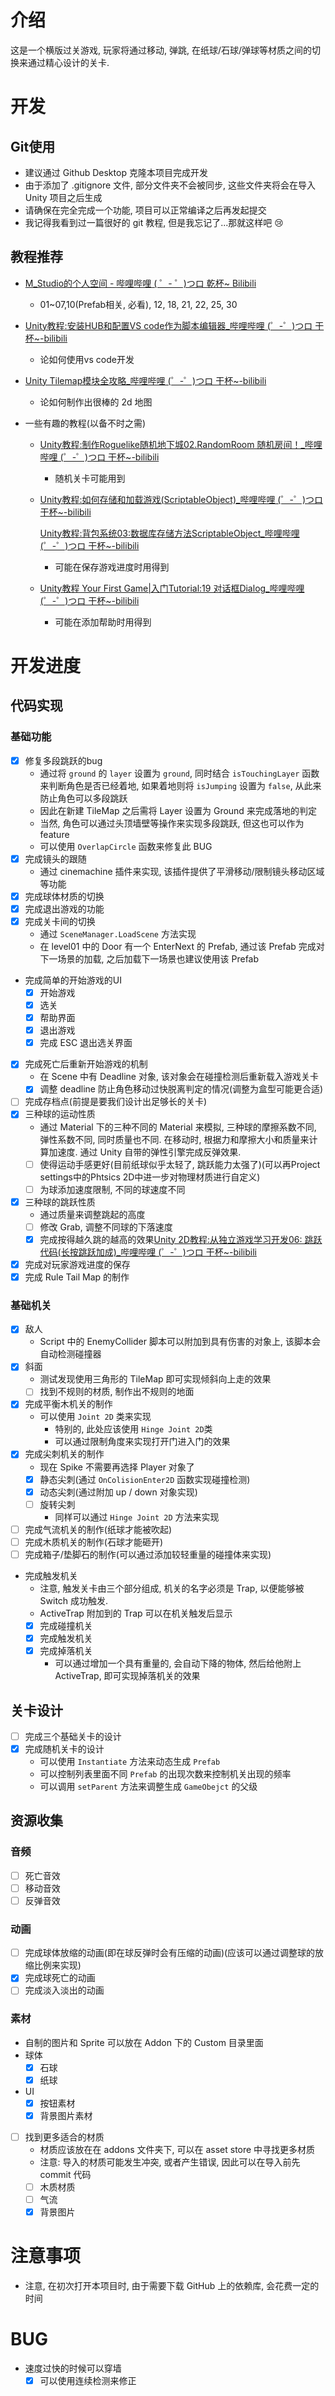 # 介绍

这是一个横版过关游戏, 玩家将通过移动, 弹跳, 在纸球/石球/弹球等材质之间的切换来通过精心设计的关卡.

# 开发

## Git使用

- 建议通过 Github Desktop 克隆本项目完成开发
- 由于添加了 .gitignore 文件, 部分文件夹不会被同步, 这些文件夹将会在导入 Unity 项目之后生成
- 请确保在完全完成一个功能, 项目可以正常编译之后再发起提交
- 我记得我看到过一篇很好的 git 教程, 但是我忘记了...那就这样吧 :cry:

## 教程推荐

- [M_Studio的个人空间 - 哔哩哔哩 ( ゜- ゜)つロ 乾杯~ Bilibili](https://space.bilibili.com/370283072/channel/detail?cid=85776)

  - 01~07,10(Prefab相关, 必看), 12, 18, 21, 22, 25, 30

- [Unity教程:安装HUB和配置VS code作为脚本编辑器_哔哩哔哩 (゜-゜)つロ 干杯~-bilibili](https://www.bilibili.com/video/BV19741167zU)

  - 论如何使用vs code开发

- [Unity Tilemap模块全攻略_哔哩哔哩 (゜-゜)つロ 干杯~-bilibili](https://www.bilibili.com/video/BV1Mb411H7iV)

  - 论如何制作出很棒的 2d 地图

- 一些有趣的教程(以备不时之需)

  - [Unity教程:制作Roguelike随机地下城02.RandomRoom 随机房间！_哔哩哔哩 (゜-゜)つロ 干杯~-bilibili](https://www.bilibili.com/video/BV197411B7Ne)

    - 随机关卡可能用到

  - [Unity教程:如何存储和加载游戏(ScriptableObject)_哔哩哔哩 (゜-゜)つロ 干杯~-bilibili](https://www.bilibili.com/video/BV1CJ41157DR)

    [Unity教程:背包系统03:数据库存储方法ScriptableObject_哔哩哔哩 (゜-゜)つロ 干杯~-bilibili](https://www.bilibili.com/video/BV1LJ411X78s)

    - 可能在保存游戏进度时用得到

  - [Unity教程 Your First Game|入门Tutorial:19 对话框Dialog_哔哩哔哩 (゜-゜)つロ 干杯~-bilibili](https://www.bilibili.com/video/BV1b4411y7yq)

    - 可能在添加帮助时用得到

# 开发进度
## 代码实现
### 基础功能

- [x] 修复多段跳跃的bug
  - 通过将 `ground` 的 `layer` 设置为 `ground`, 同时结合 `isTouchingLayer` 函数来判断角色是否已经着地, 如果着地则将 `isJumping` 设置为 `false`, 从此来防止角色可以多段跳跃
  - 因此在新建 TileMap 之后需将 Layer 设置为 Ground 来完成落地的判定
  - 当然, 角色可以通过头顶墙壁等操作来实现多段跳跃, 但这也可以作为 feature
  - 可以使用 `OverlapCircle` 函数来修复此 BUG
- [x] 完成镜头的跟随
  - 通过 cinemachine 插件来实现, 该插件提供了平滑移动/限制镜头移动区域等功能
- [x] 完成球体材质的切换
- [x] 完成退出游戏的功能
- [x] 完成关卡间的切换
  - 通过 `SceneManager.LoadScene` 方法实现
  - 在 level01 中的 Door 有一个 EnterNext 的 Prefab, 通过该 Prefab 完成对下一场景的加载, 之后加载下一场景也建议使用该 Prefab
- 完成简单的开始游戏的UI
  - [x] 开始游戏
  - [x] 选关
  - [x] 帮助界面
  - [x] 退出游戏
  - [x] 完成 ESC 退出选关界面
- [x] 完成死亡后重新开始游戏的机制
  - 在 Scene 中有 Deadline 对象, 该对象会在碰撞检测后重新载入游戏关卡
  - [x] 调整 deadline 防止角色移动过快脱离判定的情况(调整为盒型可能更合适)
- [ ] 完成存档点(前提是要我们设计出足够长的关卡)
- [x] 三种球的运动性质
  - 通过 Material 下的三种不同的 Material 来模拟, 三种球的摩擦系数不同, 弹性系数不同, 同时质量也不同. 在移动时, 根据力和摩擦大小和质量来计算加速度. 通过 Unity 自带的弹性引擎完成反弹效果.
  - [ ] 使得运动手感更好(目前纸球似乎太轻了, 跳跃能力太强了)(可以再Project settings中的Phtsics 2D中进一步对物理材质进行自定义)
  - [ ] 为球添加速度限制, 不同的球速度不同
- [x] 三种球的跳跃性质
  - 通过质量来调整跳起的高度
  - [ ] 修改 Grab, 调整不同球的下落速度
  - [x] 完成按得越久跳的越高的效果[Unity 2D教程:从独立游戏学习开发06: 跳跃代码(长按跳跃加成)_哔哩哔哩 (゜-゜)つロ 干杯~-bilibili](https://www.bilibili.com/video/BV12E411C7cb)
- [x] 完成对玩家游戏进度的保存
- [x] 完成 Rule Tail Map 的制作

### 基础机关
- [x] 敌人
  - Script 中的 EnemyCollider 脚本可以附加到具有伤害的对象上, 该脚本会自动检测碰撞器
- [x] 斜面
  - 测试发现使用三角形的 TileMap 即可实现倾斜向上走的效果
  - [ ] 找到不规则的材质, 制作出不规则的地面
- [x] 完成平衡木机关的制作
  - 可以使用 `Joint 2D` 类来实现
    - 特别的, 此处应该使用 `Hinge Joint 2D`类
    - 可以通过限制角度来实现打开门进入门的效果
- [x] 完成尖刺机关的制作
  - 现在 Spike 不需要再选择 Player 对象了
  - [x] 静态尖刺(通过 `OnColisionEnter2D` 函数实现碰撞检测)
  - [x] 动态尖刺(通过附加 up / down 对象实现)
  - [ ] 旋转尖刺
    - 同样可以通过 `Hinge Joint 2D` 方法来实现
- [ ] 完成气流机关的制作(纸球才能被吹起)
- [ ] 完成木质机关的制作(石球才能砸开)
- [ ] 完成箱子/垫脚石的制作(可以通过添加较轻重量的碰撞体来实现)
- 完成触发机关
  - 注意, 触发关卡由三个部分组成, 机关的名字必须是 Trap, 以便能够被 Switch 成功触发.
  - ActiveTrap 附加到的 Trap 可以在机关触发后显示
  - [x] 完成碰撞机关
  - [x] 完成触发机关
  - [x] 完成掉落机关
    - 可以通过增加一个具有重量的, 会自动下降的物体, 然后给他附上 ActiveTrap, 即可实现掉落机关的效果

## 关卡设计

- [ ] 完成三个基础关卡的设计
- [x] 完成随机关卡的设计
  - 可以使用 `Instantiate` 方法来动态生成 `Prefab`
  - 可以控制列表里面不同 `Prefab` 的出现次数来控制机关出现的频率
  - 可以调用 `setParent` 方法来调整生成 `GameObejct` 的父级

## 资源收集

### 音频

- [ ] 死亡音效
- [ ] 移动音效
- [ ] 反弹音效

### 动画

- [ ] 完成球体放缩的动画(即在球反弹时会有压缩的动画)(应该可以通过调整球的放缩比例来实现)
- [x] 完成球死亡的动画
- [ ] 完成淡入淡出的动画
### 素材
- 自制的图片和 Sprite 可以放在 Addon 下的 Custom 目录里面
- 球体
  - [x] 石球
  - [x] 纸球
- UI
  - [x] 按钮素材
  - [x] 背景图片素材
- [ ] 找到更多适合的材质
  - 材质应该放在在 addons 文件夹下, 可以在 asset store 中寻找更多材质
  - 注意: 导入的材质可能发生冲突, 或者产生错误, 因此可以在导入前先 commit 代码
  - [ ] 木质材质
  - [ ] 气流
  - [x] 背景图片

# 注意事项

- 注意, 在初次打开本项目时, 由于需要下载 GitHub 上的依赖库, 会花费一定的时间

# BUG

- 速度过快的时候可以穿墙
  - [x] 可以使用连续检测来修正